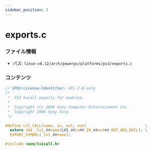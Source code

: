 ```yaml
---
sidebar_position: 2
---
```

# exports.c

### ファイル情報

- パス: `linux-v6.12/arch/powerpc/platforms/ps3/exports.c`

### コンテンツ

```c
// SPDX-License-Identifier: GPL-2.0-only
/*
 *  PS3 hvcall exports for modules.
 *
 *  Copyright (C) 2006 Sony Computer Entertainment Inc.
 *  Copyright 2006 Sony Corp.
 */

#define LV1_CALL(name, in, out, num)                          \
  extern s64 _lv1_##name(LV1_##in##_IN_##out##_OUT_ARG_DECL); \
  EXPORT_SYMBOL(_lv1_##name);

#include <asm/lv1call.h>

```
